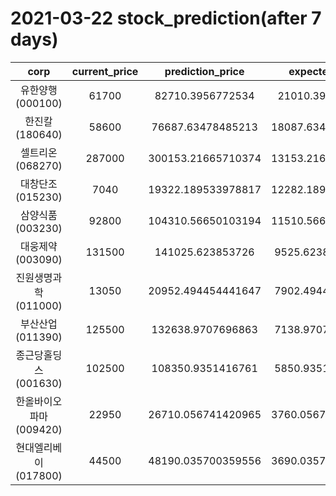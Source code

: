 # 2021-03-22 stock_prediction(after 7 days)

|   corp   |   current_price   |   prediction_price   |   expected_profit   |
|:--------:|:-----------------:|:--------------------:|:-------------------:|
|유한양행(000100)|61700|82710.3956772534|21010.3956772534|
|한진칼(180640)|58600|76687.63478485213|18087.634784852125|
|셀트리온(068270)|287000|300153.21665710374|13153.216657103738|
|대창단조(015230)|7040|19322.189533978817|12282.189533978817|
|삼양식품(003230)|92800|104310.56650103194|11510.566501031935|
|대웅제약(003090)|131500|141025.623853726|9525.623853725992|
|진원생명과학(011000)|13050|20952.494454441647|7902.494454441647|
|부산산업(011390)|125500|132638.9707696863|7138.970769686304|
|종근당홀딩스(001630)|102500|108350.9351416761|5850.935141676106|
|한올바이오파마(009420)|22950|26710.056741420965|3760.0567414209654|
|현대엘리베이(017800)|44500|48190.035700359556|3690.0357003595564|
